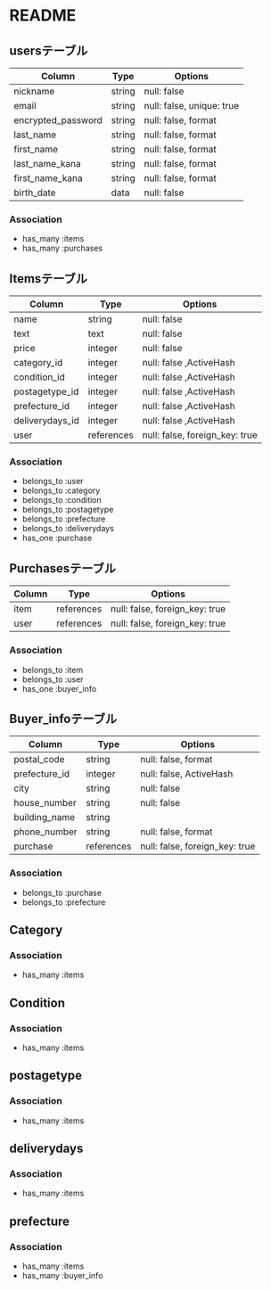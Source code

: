 # README

## usersテーブル
| Column             | Type   | Options                   |
| ------------------ | ------ | ------------------------- |
| nickname           | string | null: false               |
| email              | string | null: false, unique: true |
| encrypted_password | string | null: false, format       |
| last_name          | string | null: false, format       |
| first_name         | string | null: false, format       |
| last_name_kana     | string | null: false, format       |
| first_name_kana    | string | null: false, format       |
| birth_date         | data   | null: false               |

### Association
- has_many :items
- has_many :purchases



## Itemsテーブル
| Column          | Type       | Options                        |
| --------------- | ---------- | ------------------------------ |
| name            | string     | null: false                    |
| text            | text       | null: false                    |
| price           | integer    | null: false                    |
| category_id     | integer    | null: false ,ActiveHash        |
| condition_id    | integer    | null: false ,ActiveHash        |
| postagetype_id  | integer    | null: false ,ActiveHash        | 
| prefecture_id   | integer    | null: false ,ActiveHash        | 
| deliverydays_id | integer    | null: false ,ActiveHash        | 
| user            | references | null: false, foreign_key: true |

### Association
- belongs_to :user
- belongs_to :category
- belongs_to :condition
- belongs_to :postagetype
- belongs_to :prefecture
- belongs_to :deliverydays
- has_one :purchase



## Purchasesテーブル
| Column          | Type       | Options                        |
| --------------- | ---------- | ------------------------------ |
| item            | references | null: false, foreign_key: true | 
| user            | references | null: false, foreign_key: true |

### Association
- belongs_to :item
- belongs_to :user
- has_one :buyer_info


## Buyer_infoテーブル
| Column          | Type       | Options                        |
| --------------- | ---------- | ------------------------------ |
| postal_code     | string     | null: false, format            |
| prefecture_id   | integer    | null: false, ActiveHash        |
| city            | string     | null: false                    |
| house_number    | string     | null: false                    |
| building_name   | string     |                                |
| phone_number    | string     | null: false, format            | 
| purchase        | references | null: false, foreign_key: true |

### Association
- belongs_to :purchase
- belongs_to :prefecture



## Category
### Association
- has_many :items

## Condition
### Association
- has_many :items

## postagetype
### Association
- has_many :items

## deliverydays
### Association
- has_many :items

## prefecture
### Association
- has_many :items
- has_many :buyer_info
